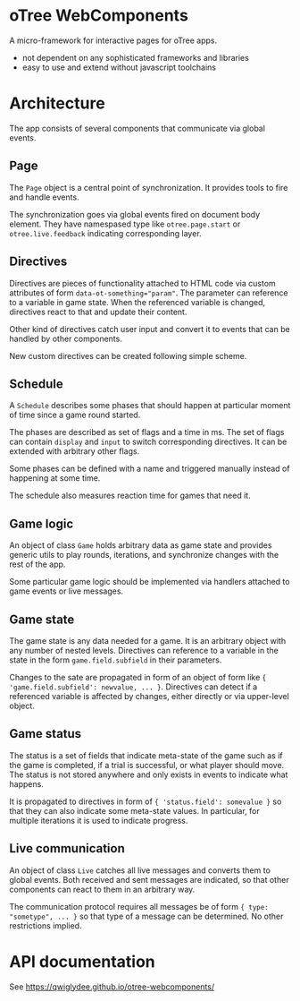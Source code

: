# oTree WebComponents

A micro-framework for interactive pages for oTree apps.

- not dependent on any sophisticated frameworks and libraries
- easy to use and extend without javascript toolchains

# Architecture

The app consists of several components that communicate via global events.

## Page

The `Page` object is a central point of synchronization. It provides tools to fire and handle events.

The synchronization goes via global events fired on document body element. They have namespased type like `otree.page.start` or `otree.live.feedback` indicating corresponding layer.


## Directives

Directives are pieces of functionality attached to HTML code via custom attributes of form `data-ot-something="param"`.
The parameter can reference to a variable in game state. When the referenced variable is changed, directives react to that and update their content. 

Other kind of directives catch user input and convert it to events that can be handled by other components.

New custom directives can be created following simple scheme.

## Schedule

A `Schedule` describes some phases that should happen at particular moment of time since a game round started. 

The phases are described as set of flags and a time in ms. The set of flags can contain `display` and `input` to switch corresponding directives. It can be extended with arbitrary other flags.

Some phases can be defined with a name and triggered manually instead of happening at some time.

The schedule also measures reaction time for games that need it.

## Game logic 

An object of class `Game` holds arbitrary data as game state and provides generic utils to play rounds, iterations, and synchronize changes with the rest of the app.

Some particular game logic should be implemented via handlers attached to game events or live messages.

## Game state

The game state is any data needed for a game. It is an arbitrary object with any number of nested levels. 
Directives can reference to a variable in the state in the form `game.field.subfield` in their parameters.

Changes to the sate are propagated in form of an object of form like `{ 'game.field.subfield': newvalue, ... }`. Directives can detect if a referenced variable is affected by changes, either directly or via upper-level object.  

## Game status

The status is a set of fields that indicate meta-state of the game such as if the game is completed, if a trial is successful, or what player should move.
The status is not stored anywhere and only exists in events to indicate what happens.

It is propagated to directives in form of `{ 'status.field': somevalue }` so that they can also indicate some meta-state values. In particular, for multiple iterations it is used to indicate progress.

## Live communication

An object of class `Live` catches all live messages and converts them to global events. Both received and sent messages are indicated, so that other components can react to them in an arbitrary way.

The communication protocol requires all messages be of form `{ type: "sometype", ... }` so that type of a message can be determined. No other restrictions implied. 

# API documentation

See https://qwiglydee.github.io/otree-webcomponents/
